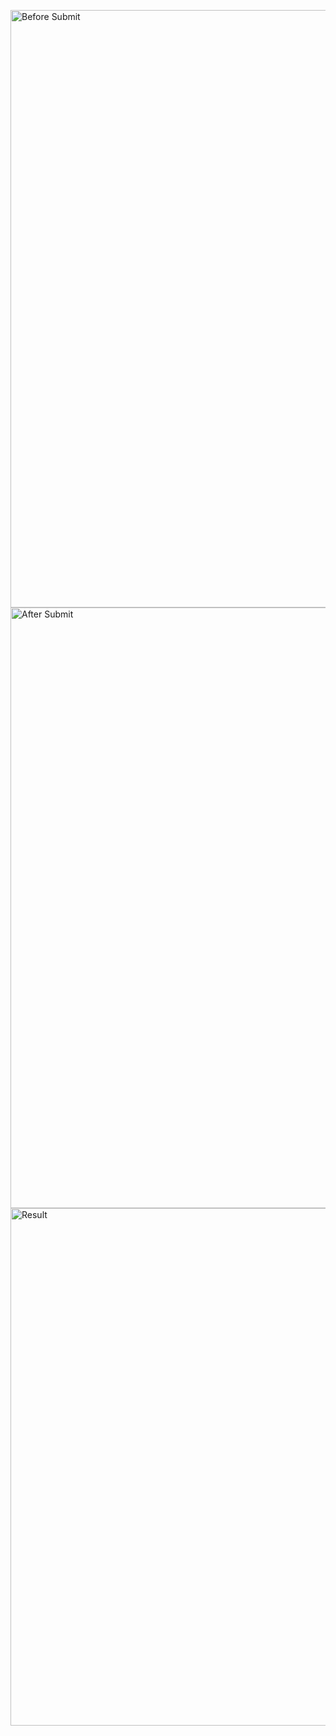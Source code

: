 
 
 <img width="1896" height="956" alt="Before Submit" src="https://github.com/user-attachments/assets/7588b703-af55-4885-b705-1fff4c9e69ac" />
<img width="1897" height="961" alt="After Submit" src="https://github.com/user-attachments/assets/6fe1759b-a602-4aa5-9b96-c73560cef38d" />
<img width="1909" height="828" alt="Result" src="https://github.com/user-attachments/assets/3b706f17-74a5-42f9-9c84-7a74f4b25038" />
